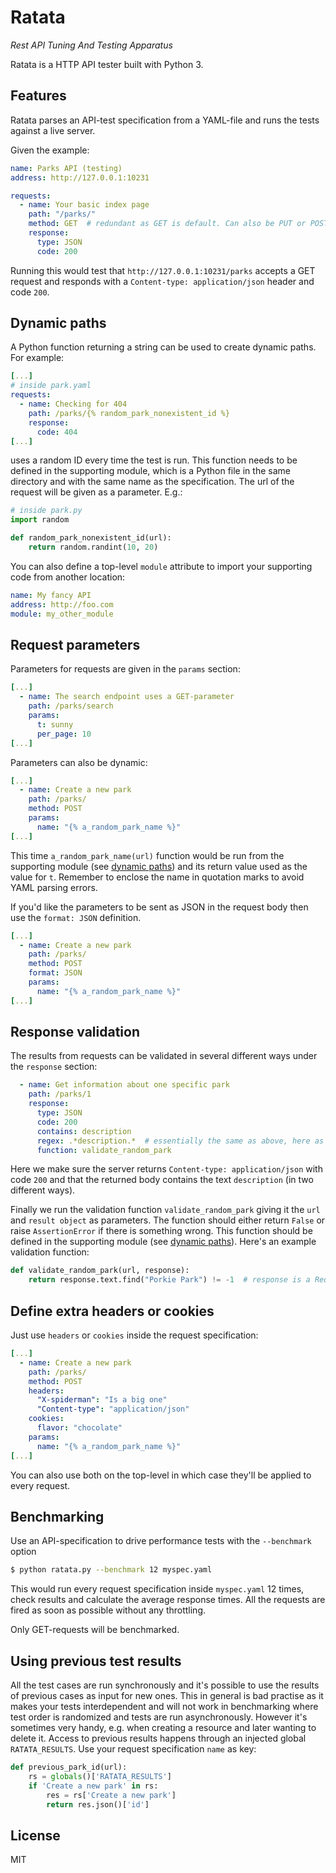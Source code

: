 Ratata
======
*Rest API Tuning And Testing Apparatus*

Ratata is a HTTP API tester built with Python 3.

Features
--------
Ratata parses an API-test specification from a YAML-file and runs the tests against a live server.

Given the example:
```YAML
name: Parks API (testing)
address: http://127.0.0.1:10231

requests:
  - name: Your basic index page
    path: "/parks/"
    method: GET  # redundant as GET is default. Can also be PUT or POST or DELETE
    response:
      type: JSON
      code: 200
```

Running this would test that `http://127.0.0.1:10231/parks` accepts a GET request and responds with a 
`Content-type: application/json` header and code `200`.

Dynamic paths <a name="dynamic-paths"></a>
-------------
A Python function returning a string can be used to create dynamic paths. For example:
 
```YAML
[...]
# inside park.yaml
requests:
  - name: Checking for 404
    path: /parks/{% random_park_nonexistent_id %}
    response:
      code: 404
[...]
```

uses a random ID every time the test is run. This function needs to be defined in the supporting module, which is a
Python file in the same directory and with the same name as the specification. The url of the request will be 
given as a parameter. E.g.:

```Python
# inside park.py
import random

def random_park_nonexistent_id(url):
    return random.randint(10, 20)
```

You can also define a top-level `module` attribute to import your supporting code from another location:
```YAML
name: My fancy API
address: http://foo.com
module: my_other_module
```

Request parameters
------------------
Parameters for requests are given in the `params` section:

```YAML
[...]
  - name: The search endpoint uses a GET-parameter
    path: /parks/search
    params:
      t: sunny
      per_page: 10
[...]
```

Parameters can also be dynamic: 

```YAML
[...]
  - name: Create a new park
    path: /parks/
    method: POST
    params:
      name: "{% a_random_park_name %}"
[...]
```
This time `a_random_park_name(url)` function would be run from the supporting module (see [dynamic paths](#dynamic-paths))
and its return value used as the value for `t`. Remember to enclose the name in quotation marks to avoid YAML parsing 
errors.

If you'd like the parameters to be sent as JSON in the request body then use the `format: JSON` definition.
```YAML
[...]
  - name: Create a new park
    path: /parks/
    method: POST
    format: JSON
    params:
      name: "{% a_random_park_name %}"
[...]
```

Response validation
-------------------
The results from requests can be validated in several different ways under the `response` section:
```YAML
  - name: Get information about one specific park
    path: /parks/1
    response:
      type: JSON
      code: 200
      contains: description
      regex: .*description.*  # essentially the same as above, here as an example
      function: validate_random_park
```

Here we make sure the server returns `Content-type: application/json` with code `200` and that the 
returned body contains the text `description` (in two different ways). 

Finally we run the validation function `validate_random_park` giving it the `url` and `result object` as parameters. 
The function should either return `False` or raise `AssertionError` if there is something wrong.
This function should be defined in the supporting module (see [dynamic paths](#dynamic-paths)). Here's an example 
validation function: 

```Python
def validate_random_park(url, response):
    return response.text.find("Porkie Park") != -1  # response is a Requests Response object
```

Define extra headers or cookies
-------------------------------
Just use `headers` or `cookies` inside the request specification:

```YAML
[...]
  - name: Create a new park
    path: /parks/
    method: POST
    headers:
      "X-spiderman": "Is a big one"
      "Content-type": "application/json"
    cookies:
      flavor: "chocolate"
    params:
      name: "{% a_random_park_name %}"
[...]
```

You can also use both on the top-level in which case they'll be applied to every request.

Benchmarking
------------
Use an API-specification to drive performance tests with the `--benchmark` option
```bash
$ python ratata.py --benchmark 12 myspec.yaml
```
This would run every request specification inside `myspec.yaml` 12 times, check results and calculate the 
average response times. All the requests are fired as soon as possible without any throttling.

Only GET-requests will be benchmarked.

Using previous test results
---------------------------
All the test cases are run synchronously and it's possible to use the results of previous cases as input for 
new ones. This in general is bad practise as it makes your tests interdependent and will not work in 
benchmarking where test order is randomized and tests are run asynchronously. However it's sometimes very 
handy, e.g. when creating a resource and later wanting to delete it. Access to previous results happens
through an injected global `RATATA_RESULTS`. Use your request specification `name` as key:

```Python
def previous_park_id(url):
    rs = globals()['RATATA_RESULTS']
    if 'Create a new park' in rs:
        res = rs['Create a new park']
        return res.json()['id']
```


License
-------
MIT